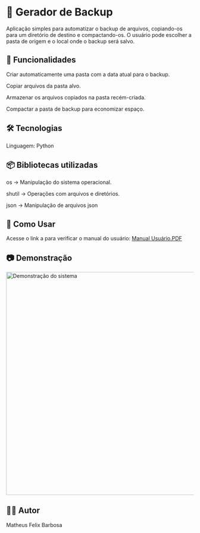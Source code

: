 <h1>📁 Gerador de Backup</h1>

Aplicação simples para automatizar o backup de arquivos, copiando-os para um diretório de destino e compactando-os. O usuário pode escolher a pasta de origem e o local onde o backup será salvo.

<h2>🚀 Funcionalidades</h2>

Criar automaticamente uma pasta com a data atual para o backup.

Copiar arquivos da pasta alvo.

Armazenar os arquivos copiados na pasta recém-criada.

Compactar a pasta de backup para economizar espaço.

<h2>🛠 Tecnologias</h2>

Linguagem: Python

<h2>📦 Bibliotecas utilizadas</h2>

os → Manipulação do sistema operacional.

shutil → Operações com arquivos e diretórios.

json → Manipulação de arquivos json

<h2>📌 Como Usar </h2>
Acesse o link a para verificar o manual do usuário: <a href="https://files.fm/u/5yp8uq5tds">Manual Usuário.PDF</a>

<h2>📷 Demonstração</h2>

<img src="‪C:\Users\mathe\Pictures\Likedin\Gerador_backup\backup.exe.png" alt="Demonstração do sistema" width="600">

<h2>🧑‍💻 Autor</h2>

Matheus Felix Barbosa


